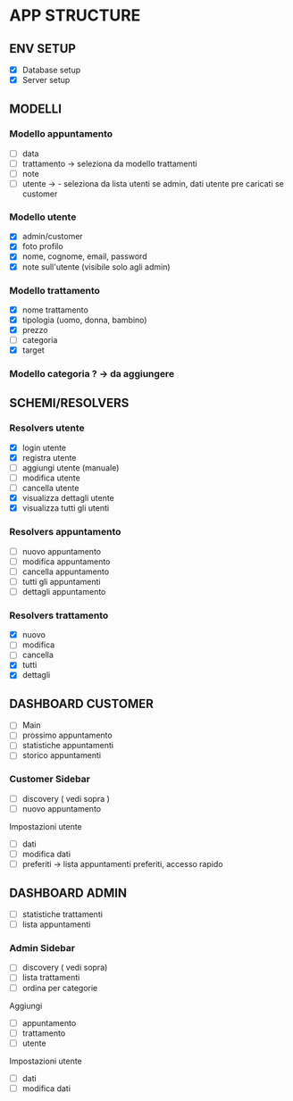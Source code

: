 # APP STRUCTURE

## ENV SETUP

- [x] Database setup
- [x] Server setup

## MODELLI

### Modello appuntamento

- [ ] data
- [ ] trattamento -> seleziona da modello trattamenti
- [ ] note
- [ ] utente -> - seleziona da lista utenti se admin, dati utente pre caricati se customer

### Modello utente

- [x] admin/customer
- [x] foto profilo
- [x] nome, cognome, email, password
- [x] note sull'utente (visibile solo agli admin)

### Modello trattamento

- [x] nome trattamento
- [x] tipologia (uomo, donna, bambino)
- [x] prezzo
- [ ] categoria
- [x] target

### Modello categoria ? -> da aggiungere

## SCHEMI/RESOLVERS

### Resolvers utente

- [x] login utente
- [x] registra utente  
- [ ] aggiungi utente (manuale)
- [ ] modifica utente
- [ ] cancella utente
- [x] visualizza dettagli utente
- [x] visualizza tutti gli utenti

### Resolvers appuntamento

- [ ] nuovo appuntamento
- [ ] modifica appuntamento
- [ ] cancella appuntamento
- [ ] tutti gli appuntamenti
- [ ] dettagli appuntamento

### Resolvers trattamento

- [x] nuovo
- [ ] modifica
- [ ] cancella
- [x] tutti
- [x] dettagli

## DASHBOARD CUSTOMER

- [ ] Main
- [ ] prossimo appuntamento
- [ ] statistiche appuntamenti
- [ ] storico appuntamenti

### Customer Sidebar

- [ ] discovery ( vedi sopra )
- [ ] nuovo appuntamento

Impostazioni utente

- [ ] dati
- [ ] modifica dati
- [ ] preferiti -> lista appuntamenti preferiti, accesso rapido

## DASHBOARD ADMIN

- [ ] statistiche trattamenti
- [ ] lista appuntamenti

### Admin Sidebar

- [ ] discovery ( vedi sopra)
- [ ] lista trattamenti
- [ ] ordina per categorie

Aggiungi

- [ ] appuntamento
- [ ] trattamento
- [ ] utente

Impostazioni utente

- [ ] dati
- [ ] modifica dati
